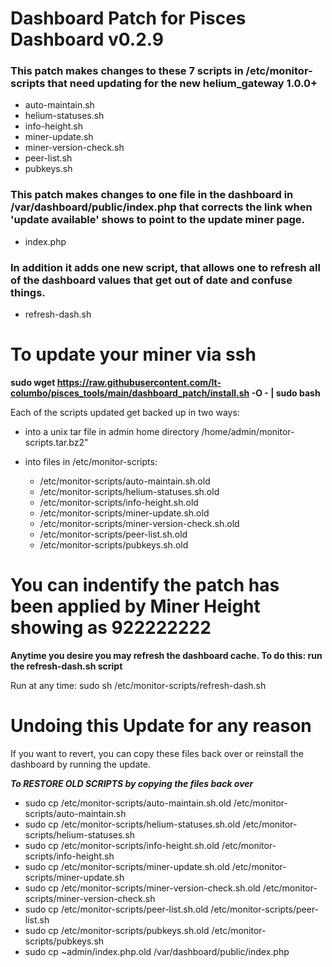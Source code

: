 # Dashboard Patch for Pisces Dashboard v0.2.9

### This patch makes changes to these 7 scripts in /etc/monitor-scripts that need updating for the new helium_gateway 1.0.0+

* auto-maintain.sh
* helium-statuses.sh
* info-height.sh
* miner-update.sh
* miner-version-check.sh
* peer-list.sh
* pubkeys.sh

### This patch makes changes to one file in the dashboard in /var/dashboard/public/index.php that corrects the link when 'update available' shows to point to the update miner page. 

* index.php

### In addition it adds one new script, that allows one to refresh all of the dashboard values that get out of date and confuse things.

* refresh-dash.sh

# To update your miner via ssh

**sudo wget https://raw.githubusercontent.com/lt-columbo/pisces_tools/main/dashboard_patch/install.sh -O - | sudo bash**

Each of the scripts updated get backed up in two ways:
* into a unix tar file in admin home directory /home/admin/monitor-scripts.tar.bz2"
* into files in /etc/monitor-scripts:

  - /etc/monitor-scripts/auto-maintain.sh.old
  - /etc/monitor-scripts/helium-statuses.sh.old
  - /etc/monitor-scripts/info-height.sh.old
  - /etc/monitor-scripts/miner-update.sh.old
  - /etc/monitor-scripts/miner-version-check.sh.old
  - /etc/monitor-scripts/peer-list.sh.old
  - /etc/monitor-scripts/pubkeys.sh.old

# You can indentify the patch has been applied by Miner Height showing as 922222222

**Anytime you desire you may refresh the dashboard cache. To do this: run the refresh-dash.sh script**  

Run at any time:
sudo sh /etc/monitor-scripts/refresh-dash.sh

# Undoing this Update for any reason  
If you want to revert, you can copy these files back over or reinstall the dashboard by running the update.

***To RESTORE OLD SCRIPTS by copying the files back over***  
- sudo cp /etc/monitor-scripts/auto-maintain.sh.old /etc/monitor-scripts/auto-maintain.sh
- sudo cp /etc/monitor-scripts/helium-statuses.sh.old /etc/monitor-scripts/helium-statuses.sh
- sudo cp /etc/monitor-scripts/info-height.sh.old /etc/monitor-scripts/info-height.sh
- sudo cp /etc/monitor-scripts/miner-update.sh.old /etc/monitor-scripts/miner-update.sh
- sudo cp /etc/monitor-scripts/miner-version-check.sh.old /etc/monitor-scripts/miner-version-check.sh
- sudo cp /etc/monitor-scripts/peer-list.sh.old /etc/monitor-scripts/peer-list.sh
- sudo cp /etc/monitor-scripts/pubkeys.sh.old /etc/monitor-scripts/pubkeys.sh
- sudo cp ~admin/index.php.old /var/dashboard/public/index.php
